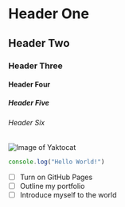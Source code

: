 # Header One
## Header Two
### Header Three
#### Header Four
##### Header Five
###### Header Six

![Image of Yaktocat](https://octodex.github.com/images/yaktocat.png)

```js
console.log("Hello World!")
```

- [ ] Turn on GitHub Pages
- [ ] Outline my portfolio
- [ ] Introduce myself to the world
